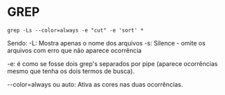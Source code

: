 # GREP 


` grep -Ls --color=always -e "cut" -e 'sort' * `

Sendo:
 -L: Mostra apenas o nome dos arquivos
 -s: Silence - omite os arquivos com erro que não aparece ocorrência

 -e: é como se fosse dois grep's separados por pipe (aparece ocorrências mesmo que tenha os dois termos de busca).

--color=always ou auto: Ativa as cores nas duas ocorrências.

